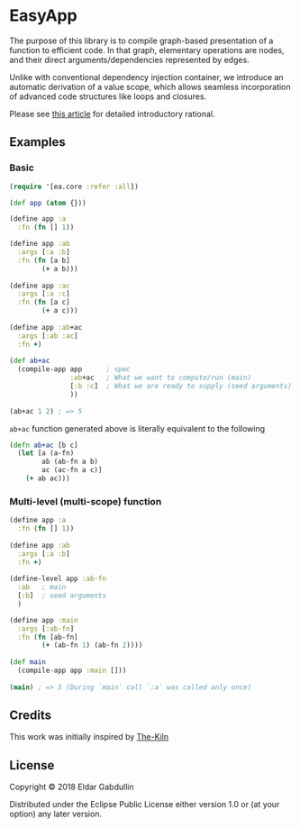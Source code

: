 # EasyApp

The purpose of this library is to compile graph-based presentation
of a function to efficient code. 
In that graph, elementary operations are nodes, 
and their direct arguments/dependencies represented by edges.

Unlike with conventional dependency injection container, 
we introduce an automatic derivation of a value scope, 
which allows seamless incorporation of advanced code structures 
like loops and closures.

Please see [this article](https://medium.com/@eldargab/ioc-programming-framework-e792adc1cbfa) for detailed introductory rational.

## Examples

### Basic

```clj
(require '[ea.core :refer :all])

(def app (atom {}))

(define app :a 
  :fn (fn [] 1))

(define app :ab
  :args [:a :b]
  :fn (fn [a b]
        (+ a b)))
        
(define app :ac
  :args [:a :c]
  :fn (fn [a c]
        (+ a c)))
        
(define app :ab+ac
  :args [:ab :ac]
  :fn +)
  
(def ab+ac 
  (compile-app app      ; spec  
               :ab+ac   ; What we want to compute/run (main)
               [:b :c]  ; What we are ready to supply (seed arguments)
               ))
  
(ab+ac 1 2) ; => 5
```

`ab+ac` function generated above is literally equivalent to the following

```clj
(defn ab+ac [b c]
  (let [a (a-fn)
        ab (ab-fn a b)
        ac (ac-fn a c)]
    (+ ab ac)))   
```

### Multi-level (multi-scope) function

```clj
(define app :a
  :fn (fn [] 1))
  
(define app :ab
  :args [:a :b]
  :fn +)
  
(define-level app :ab-fn 
  :ab   ; main
  [:b]  ; seed arguments
  )

(define app :main
  :args [:ab-fn]
  :fn (fn [ab-fn]
        (+ (ab-fn 1) (ab-fn 2))))
  
(def main 
  (compile-app app :main []))
  
(main) ; => 5 (During `main` call `:a` was called only once)
```

## Credits

This work was initially inspired by [The-Kiln](https://github.com/straszheimjeffrey/The-Kiln)

## License

Copyright © 2018 Eldar Gabdullin

Distributed under the Eclipse Public License either version 1.0 or (at
your option) any later version.
